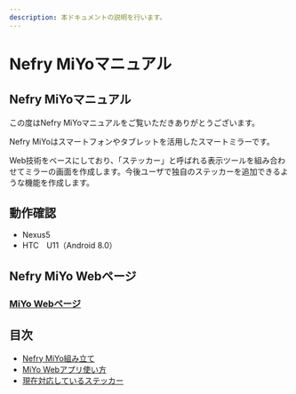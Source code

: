 ```yaml
---
description: 本ドキュメントの説明を行います。
---
```


# Nefry MiYoマニュアル

## Nefry MiYoマニュアル

この度はNefry MiYoマニュアルをご覧いただきありがとうございます。

Nefry MiYoはスマートフォンやタブレットを活用したスマートミラーです。

Web技術をベースにしており、「ステッカー」と呼ばれる表示ツールを組み合わせてミラーの画面を作成します。今後ユーザで独自のステッカーを追加できるような機能を作成します。

## 動作確認

* Nexus5
* HTC　U11（Android 8.0）

## Nefry MiYo Webページ

### [MiYo Webページ](https://miyo.nefry.studio/)

## 目次

* [Nefry MiYo組み立て](nefry-mirrormite.md)
* [MiYo Webアプリ使い方](miyo-webapurii.md)
* [現在対応しているステッカー](shiteirusutekk.md)

